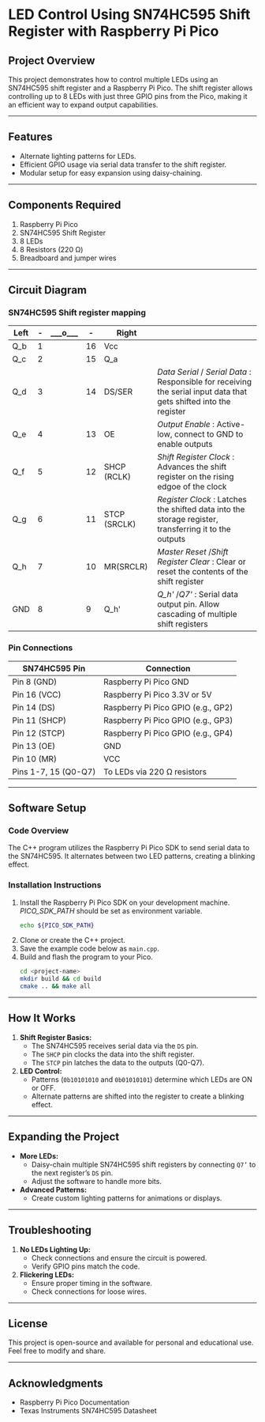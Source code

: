 # LED Control Using SN74HC595 Shift Register with Raspberry Pi Pico

## Project Overview
This project demonstrates how to control multiple LEDs using an SN74HC595 shift register and a Raspberry Pi Pico. The shift register allows controlling up to 8 LEDs with just three GPIO pins from the Pico, making it an efficient way to expand output capabilities.

---

## Features
- Alternate lighting patterns for LEDs.
- Efficient GPIO usage via serial data transfer to the shift register.
- Modular setup for easy expansion using daisy-chaining.

---

## Components Required
1. Raspberry Pi Pico
2. SN74HC595 Shift Register
3. 8 LEDs
4. 8 Resistors (220 Ω)
5. Breadboard and jumper wires

---

## Circuit Diagram

### SN74HC595 Shift register mapping 

|Left|-|\_\_\_o\_\_\_|- |Right||
|----|-|-------------|- |-----|-|
|Q_b |1|             |16|Vcc  ||
|Q_c |2|             |15|Q_a  ||
|Q_d |3|             |14|DS/SER  |*Data Serial* / *Serial Data* : Responsible for receiving the serial input data that gets shifted into the register|
|Q_e |4|             |13|OE   | *Output Enable* : Active-low, connect to GND to enable outputs|
|Q_f |5|             |12|SHCP (RCLK) | *Shift Register Clock* : Advances the shift register on the rising edgoe of the clock |
|Q_g |6|             |11|STCP (SRCLK)| *Register Clock* : Latches the shifted data into the storage register, transferring it to the outputs|
|Q_h |7|             |10|MR(SRCLR)| *Master Reset* /*Shift Register Clear* : Clear or reset the contents of the shift register|
|GND |8|             | 9|Q_h' |*Q_h'* /*Q7'* : Serial data output pin. Allow cascading of multiple shift registers|



### Pin Connections
| **SN74HC595 Pin** | **Connection**                     |
|-------------------|-------------------------------------|
| Pin 8 (GND)       | Raspberry Pi Pico GND              |
| Pin 16 (VCC)      | Raspberry Pi Pico 3.3V or 5V       |
| Pin 14 (DS)       | Raspberry Pi Pico GPIO (e.g., GP2) |
| Pin 11 (SHCP)     | Raspberry Pi Pico GPIO (e.g., GP3) |
| Pin 12 (STCP)     | Raspberry Pi Pico GPIO (e.g., GP4) |
| Pin 13 (OE)       | GND                                |
| Pin 10 (MR)       | VCC                                |
| Pins 1-7, 15 (Q0-Q7) | To LEDs via 220 Ω resistors       |

---

## Software Setup
### Code Overview
The C++ program utilizes the Raspberry Pi Pico SDK to send serial data to the SN74HC595. It alternates between two LED patterns, creating a blinking effect.

### Installation Instructions
1. Install the Raspberry Pi Pico SDK on your development machine.
    *PICO_SDK_PATH* should be set as environment variable.
    ```bash
    echo ${PICO_SDK_PATH}
    ```
2. Clone or create the C++ project.
3. Save the example code below as `main.cpp`.
4. Build and flash the program to your Pico.
    ```bash
    cd <project-name>
    mkdir build && cd build
    cmake .. && make all
    ```


---

## How It Works
1. **Shift Register Basics:**
   - The SN74HC595 receives serial data via the `DS` pin.
   - The `SHCP` pin clocks the data into the shift register.
   - The `STCP` pin latches the data to the outputs (Q0-Q7).
2. **LED Control:**
   - Patterns (`0b10101010` and `0b01010101`) determine which LEDs are ON or OFF.
   - Alternate patterns are shifted into the register to create a blinking effect.

---

## Expanding the Project
- **More LEDs:**
   - Daisy-chain multiple SN74HC595 shift registers by connecting `Q7’` to the next register’s `DS` pin.
   - Adjust the software to handle more bits.
- **Advanced Patterns:**
   - Create custom lighting patterns for animations or displays.

---

## Troubleshooting
1. **No LEDs Lighting Up:**
   - Check connections and ensure the circuit is powered.
   - Verify GPIO pins match the code.
2. **Flickering LEDs:**
   - Ensure proper timing in the software.
   - Check connections for loose wires.

---

## License
This project is open-source and available for personal and educational use. Feel free to modify and share.

---

## Acknowledgments
- Raspberry Pi Pico Documentation
- Texas Instruments SN74HC595 Datasheet
